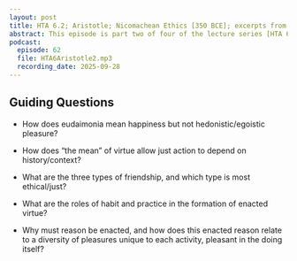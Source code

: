 ```yaml
---
layout: post
title: HTA 6.2; Aristotle; Nicomachean Ethics [350 BCE]; excerpts from Books I, II, and VIII
abstract: This episode is part two of four of the lecture series [HTA 6] on Aristotle's Nicomachean Ethics, excerpts from Books I, II, and VIII.
podcast:
  episode: 62
  file: HTA6Aristotle2.mp3
  recording_date: 2025-09-28
---
```


## Guiding Questions

* How does eudaimonia mean happiness but not hedonistic/egoistic pleasure?

* How does “the mean” of virtue allow just action to depend on history/context?

* What are the three types of friendship, and which type is most ethical/just?

* What are the roles of habit and practice in the formation of enacted virtue?

* Why must reason be enacted, and how does this enacted reason relate to a
diversity of pleasures unique to each activity, pleasant in the doing itself?
